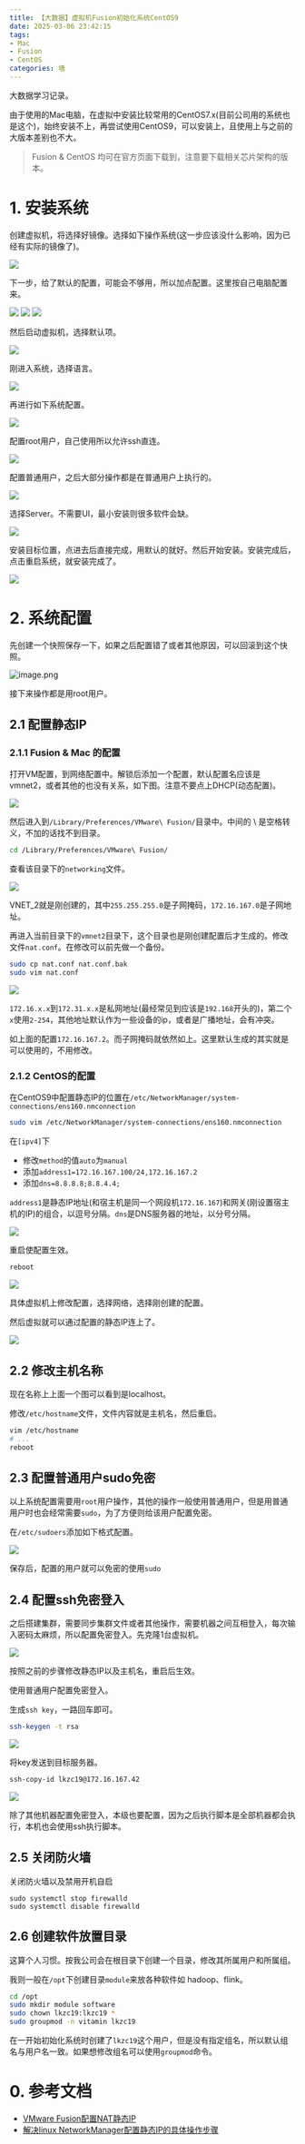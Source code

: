 ```yaml
---
title: 【大数据】虚拟机Fusion初始化系统CentOS9
date: 2025-03-06 23:42:15
tags: 
- Mac
- Fusion
- CentOS
categories: 墙
---
```


大数据学习记录。

由于使用的Mac电脑，在虚拟中安装比较常用的CentOS7.x(目前公司用的系统也是这个)，始终安装不上，再尝试使用CentOS9，可以安装上，且使用上与之前的大版本差别也不大。

> Fusion & CentOS 均可在官方页面下载到，注意要下载相关芯片架构的版本。

# 1. 安装系统

创建虚拟机，将选择好镜像。选择如下操作系统(这一步应该没什么影响，因为已经有实际的镜像了)。

![](https://raw.githubusercontent.com/lkzc19/nimg/main/lkzc19.github.io/f1d8eb202aad7c47faa914964dd8c3b2.png)

下一步，给了默认的配置，可能会不够用，所以加点配置。这里按自己电脑配置来。

![](https://raw.githubusercontent.com/lkzc19/nimg/main/lkzc19.github.io/445a14496be51d920c17d83ada2a0c5e.png)
![](https://raw.githubusercontent.com/lkzc19/nimg/main/lkzc19.github.io/c1dca2e76c880a67da8fe8e0a4b2031b.png)
![](https://raw.githubusercontent.com/lkzc19/nimg/main/lkzc19.github.io/8f0354900332d40868aaa14ecfd600e8.png)

然后启动虚拟机，选择默认项。

![](https://raw.githubusercontent.com/lkzc19/nimg/main/lkzc19.github.io/cb7195cd19d5a5c2252c1d1126409828.png)

刚进入系统，选择语言。

![](https://raw.githubusercontent.com/lkzc19/nimg/main/lkzc19.github.io/6a8c261f025bb20fa97bf02d97fabd59.png)

再进行如下系统配置。

![](https://raw.githubusercontent.com/lkzc19/nimg/main/lkzc19.github.io/2ad07ece41bb88b782754d019916bc0d.png)

配置root用户，自己使用所以允许ssh直连。

![](https://raw.githubusercontent.com/lkzc19/nimg/main/lkzc19.github.io/074e9ca5466ee6d53afa1fc23712fef7.png)

配置普通用户，之后大部分操作都是在普通用户上执行的。

![](https://raw.githubusercontent.com/lkzc19/nimg/main/lkzc19.github.io/975a3f5b377d6714774c07253a643f47.png)

选择Server。不需要UI，最小安装则很多软件会缺。

![](https://raw.githubusercontent.com/lkzc19/nimg/main/lkzc19.github.io/17527333c880cf6c503480acbfb0e416.png)

安装目标位置，点进去后直接完成，用默认的就好。然后开始安装。安装完成后，点击重启系统，就安装完成了。

![](https://raw.githubusercontent.com/lkzc19/nimg/main/lkzc19.github.io/5383d700389e9046f374693ae0a63c06.png)

# 2. 系统配置

先创建一个快照保存一下，如果之后配置错了或者其他原因，可以回滚到这个快照。

![image.png](https://raw.githubusercontent.com/lkzc19/nimg/main/lkzc19.github.io/ac8e3c864f51659565126ac95fdfa84b.png)

接下来操作都是用root用户。

## 2.1 配置静态IP

### 2.1.1 Fusion & Mac 的配置

打开VM配置，到网络配置中。解锁后添加一个配置，默认配置名应该是vmnet2，或者其他的也没有关系，如下图。注意不要点上DHCP(动态配置)。

![](https://raw.githubusercontent.com/lkzc19/nimg/main/lkzc19.github.io/090d8f5b6fca4a04bc0deff126b518d6.png)

然后进入到`/Library/Preferences/VMware\ Fusion/`目录中。中间的 \ 是空格转义，不加的话找不到目录。

```bash
cd /Library/Preferences/VMware\ Fusion/
```

查看该目录下的`networking`文件。

![](https://raw.githubusercontent.com/lkzc19/nimg/main/lkzc19.github.io/4cf6e42ecebdf9cca079464ff19f60ba.png)

VNET_2就是刚创建的，其中`255.255.255.0`是子网掩码，`172.16.167.0`是子网地址。

再进入当前目录下的`vmnet2`目录下，这个目录也是刚创建配置后才生成的。修改文件`nat.conf`。在修改可以前先做一个备份。

```bash
sudo cp nat.conf nat.conf.bak
sudo vim nat.conf
```

![](https://raw.githubusercontent.com/lkzc19/nimg/main/lkzc19.github.io/68731000bd3b9377f80e7aa4087986d0.png)

`172.16.x.x`到`172.31.x.x`是私网地址(最经常见到应该是`192.168`开头的)，第二个`x`使用`2-254`，其他地址默认作为一些设备的ip，或者是广播地址，会有冲突。

如上面的配置`172.16.167.2`。而子网掩码就依然如上。这里默认生成的其实就是可以使用的，不用修改。

### 2.1.2 CentOS的配置

在CentOS9中配置静态IP的位置在`/etc/NetworkManager/system-connections/ens160.nmconnection`

```bash
sudo vim /etc/NetworkManager/system-connections/ens160.nmconnection
```

在`[ipv4]`下

- 修改`method`的值`auto`为`manual`
- 添加`address1=172.16.167.100/24,172.16.167.2`
- 添加`dns=8.8.8.8;8.8.4.4;`

`address1`是静态IP地址(和宿主机是同一个网段机`172.16.167`)和网关(刚设置宿主机的IP)的组合，以逗号分隔。`dns`是DNS服务器的地址，以分号分隔。

![](https://raw.githubusercontent.com/lkzc19/nimg/main/lkzc19.github.io/8df5c9eb3e42277d5ceeb0912430d902.png)

重启使配置生效。

```bash
reboot
```

![](https://raw.githubusercontent.com/lkzc19/nimg/main/lkzc19.github.io/14955896186be5ad193bf005ab7f5dac.png)

具体虚拟机上修改配置，选择网络，选择刚创建的配置。

然后虚拟就可以通过配置的静态IP连上了。

![](https://raw.githubusercontent.com/lkzc19/nimg/main/lkzc19.github.io/090326d2e7b8c1cc15154ae2e5392345.png)

## 2.2 修改主机名称

现在名称上上面一个图可以看到是localhost。

修改`/etc/hostname`文件，文件内容就是主机名，然后重启。

```bash
vim /etc/hostname
# ...
reboot
```


## 2.3 配置普通用户sudo免密

以上系统配置需要用`root`用户操作，其他的操作一般使用普通用户，但是用普通用户时也会经常需要`sudo`，为了方便则给该用户配置免密。

在`/etc/sudoers`添加如下格式配置。

![](https://raw.githubusercontent.com/lkzc19/nimg/main/lkzc19.github.io/b6137c862c0669e0a85f23c92d8e2c7b.png)

保存后，配置的用户就可以免密的使用`sudo`

## 2.4 配置ssh免密登入

之后搭建集群，需要同步集群文件或者其他操作，需要机器之间互相登入，每次输入密码太麻烦，所以配置免密登入。先克隆1台虚拟机。

![](https://raw.githubusercontent.com/lkzc19/nimg/main/lkzc19.github.io/4b6364c4268197f02178d7056f8d75e3.png)

按照之前的步骤修改静态IP以及主机名，重启后生效。

使用普通用户配置免密登入。

生成`ssh key`，一路回车即可。

```bash
ssh-keygen -t rsa 
```

![](https://raw.githubusercontent.com/lkzc19/nimg/main/lkzc19.github.io/491d0107ae0d613cf5e1fcf0566f309c.png)

将key发送到目标服务器。

```bash
ssh-copy-id lkzc19@172.16.167.42
```

![](https://raw.githubusercontent.com/lkzc19/nimg/main/lkzc19.github.io/810c7b327b2557cd0bd3ee63fd1498c8.png)

除了其他机器配置免密登入，本级也要配置，因为之后执行脚本是全部机器都会执行，本机也会使用ssh执行脚本。

## 2.5 关闭防火墙

关闭防火墙以及禁用开机自启

```
sudo systemctl stop firewalld
sudo systemctl disable firewalld
```

## 2.6 创建软件放置目录

这算个人习惯。按我公司会在根目录下创建一个目录，修改其所属用户和所属组。

我则一般在`/opt`下创建目录`module`来放各种软件如 hadoop、flink。

```bash
cd /opt
sudo mkdir module software
sudo chown lkzc19:lkzc19 *
sudo groupmod -n vitamin lkzc19
```

在一开始初始化系统时创建了`lkzc19`这个用户，但是没有指定组名，所以默认组名与用户名一致。如果想修改组名可以使用`groupmod`命令。

# 0. 参考文档

- [VMware Fusion配置NAT静态IP](https://www.cnblogs.com/S1mpleBug/p/16684747.html)
- [解决linux NetworkManager配置静态IP的具体操作步骤](https://blog.51cto.com/u_16175477/6653184)